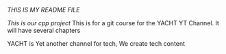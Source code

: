 *THIS IS MY README FILE*

_This is our cpp project_
This is for a git course for the YACHT YT Channel. It will have several chapters

YACHT is Yet another channel for tech, We create tech content